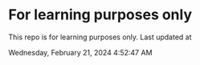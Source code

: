 # For learning purposes only
This repo is for learning purposes only.
Last updated at

Wednesday, February 21, 2024 4:52:47 AM

